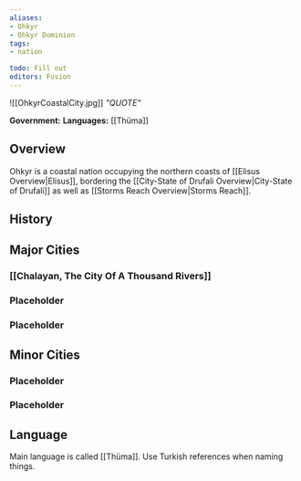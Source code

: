 ```yaml
---
aliases:
- Ohkyr
- Ohkyr Dominion
tags:
- nation

todo: Fill out
editors: Fusion
---
```

![[OhkyrCoastalCity.jpg]]
*"QUOTE"*

**Government:** 
**Languages:** [[Thüma]]
## Overview
Ohkyr is a coastal nation occupying the northern coasts of [[Elisus Overview|Elisus]], bordering the [[City-State of Drufali Overview|City-State of Drufali]] as well as [[Storms Reach Overview|Storms Reach]].
## History

## Major Cities
### [[Chalayan, The City Of A Thousand Rivers]]

### Placeholder

### Placeholder


## Minor Cities
### Placeholder

### Placeholder

## Language
Main language is called [[Thüma]]. Use Turkish references when naming things.